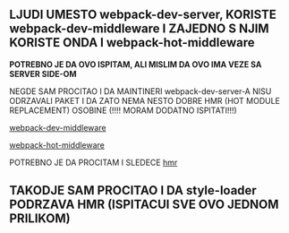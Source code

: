 ## LJUDI UMESTO webpack-dev-server, KORISTE webpack-dev-middleware I ZAJEDNO S NJIM KORISTE ONDA I webpack-hot-middleware

**POTREBNO JE DA OVO ISPITAM, ALI MISLIM DA OVO IMA VEZE SA SERVER SIDE-OM**

NEGDE SAM PROCITAO I DA MAINTINERI webpack-dev-server-A NISU ODRZAVALI PAKET I DA ZATO NEMA NESTO DOBRE HMR (HOT MODULE REPLACEMENT) OSOBINE (!!!! MORAM DODATNO ISPITATI!!!)

[webpack-dev-middleware](https://github.com/webpack/webpack-dev-middleware)

[webpack-hot-middleware](https://github.com/webpack-contrib/webpack-hot-middleware)

POTREBNO JE DA PROCITAM I SLEDECE [hmr](https://webpack.js.org/guides/hot-module-replacement)

## TAKODJE SAM PROCITAO I DA style-loader PODRZAVA HMR (ISPITACUI SVE OVO JEDNOM PRILIKOM)